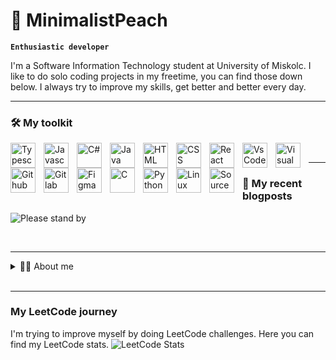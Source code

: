 # 🍑 MinimalistPeach

**`Enthusiastic developer`**

I'm a Software Information Technology student at University of Miskolc. I like to do solo coding projects in my freetime, you can find those down below. I always try to improve my skills, get better and better every day.

---

### 🛠️ My toolkit
<img src="https://cdn.jsdelivr.net/gh/devicons/devicon/icons/typescript/typescript-original.svg" alt="Typescript" align="left" style="padding-right:10px;" width="40px" height="40px" />
<img src="https://cdn.jsdelivr.net/gh/devicons/devicon/icons/javascript/javascript-original.svg" alt="Javascript" align="left" style="padding-right:10px;" width="40px" height="40px" />
<img src="https://cdn.jsdelivr.net/gh/devicons/devicon/icons/csharp/csharp-original.svg" alt="C#" align="left" style="padding-right:10px;" width="40px" height="40px"/>
<img src="https://cdn.jsdelivr.net/gh/devicons/devicon/icons/java/java-original.svg" alt="Java" align="left" style="padding-right:10px;" width="40px" height="40px"/>
<img src="https://cdn.jsdelivr.net/gh/devicons/devicon/icons/html5/html5-original.svg" alt="HTML" align="left" style="padding-right:10px;" width="40px" height="40px"/>
<img src="https://cdn.jsdelivr.net/gh/devicons/devicon/icons/css3/css3-original.svg" alt="CSS" align="left" style="padding-right:10px;" width="40px" height="40px"/>
<img src="https://cdn.jsdelivr.net/gh/devicons/devicon/icons/react/react-original.svg" alt="React" align="left" style="padding-right:10px;" width="40px" height="40px"/>
<img src="https://cdn.jsdelivr.net/gh/devicons/devicon/icons/vscode/vscode-original.svg" alt="VsCode" align="left" style="padding-right:10px;" width="40px" height="40px"/>
<img src="https://cdn.jsdelivr.net/gh/devicons/devicon/icons/visualstudio/visualstudio-plain.svg" alt="Visual Studio" align="left" style="padding-right:10px;" width="40px" height="40px"/>
<img src="https://cdn.jsdelivr.net/gh/devicons/devicon/icons/github/github-original.svg" alt="Github" align="left" style="padding-right:10px;" width="40px" height="40px"/>
<img src="https://cdn.jsdelivr.net/gh/devicons/devicon/icons/gitlab/gitlab-original.svg" alt="Gitlab" align="left" style="padding-right:10px;" width="40px" height="40px"/>
<img src="https://cdn.jsdelivr.net/gh/devicons/devicon/icons/figma/figma-original.svg" alt="Figma" align="left" style="padding-right:10px;" width="40px" height="40px" />
<img src="https://cdn.jsdelivr.net/gh/devicons/devicon/icons/c/c-original.svg" alt="C" align="left" style="padding-right:10px;" width="40px" height="40px"/>
<img src="https://cdn.jsdelivr.net/gh/devicons/devicon/icons/python/python-original.svg" alt="Python" align="left" style="padding-right:10px;" width="40px" height="40px"/>
<img src="https://cdn.jsdelivr.net/gh/devicons/devicon/icons/linux/linux-original.svg" alt="Linux" align="left" style="padding-right:10px;" width="40px" height="40px"/>
<img src="https://cdn.jsdelivr.net/gh/devicons/devicon/icons/sourcetree/sourcetree-original.svg" alt="Source Tree (Git client)" align="left" style="padding-right:10px;" width="40px" height="40px"/>

<br />

---

### 📝 My recent blogposts
![Please stand by](https://media4.giphy.com/media/lAoJiJLWTiJ5eKCxWg/giphy.gif?cid=ecf05e47oap64nwip28zafo6nrbu27hfgocu27pn5kf3cvi7&ep=v1_gifs_search&rid=giphy.gif&ct=g)

<br />

---

<details>
  <summary>
    👨🏽 About me
  </summary>
  <p>
    
    
  </p>
</details>

<br />

---

### My LeetCode journey
I'm trying to improve myself by doing LeetCode challenges. Here you can find my LeetCode stats.
![LeetCode Stats](https://leetcard.jacoblin.cool/minimalistpeach?border=0&radius=20)
          
          
          
          
          
          
          
          
          
          
                    
          
